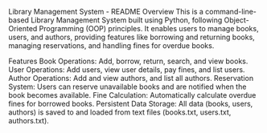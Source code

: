 Library Management System - README
Overview
This is a command-line-based Library Management System built using Python, following Object-Oriented Programming (OOP) principles. It enables users to manage books, users, and authors, providing features like borrowing and returning books, managing reservations, and handling fines for overdue books.

Features
Book Operations: Add, borrow, return, search, and view books.
User Operations: Add users, view user details, pay fines, and list users.
Author Operations: Add and view authors, and list all authors.
Reservation System: Users can reserve unavailable books and are notified when the book becomes available.
Fine Calculation: Automatically calculate overdue fines for borrowed books.
Persistent Data Storage: All data (books, users, authors) is saved to and loaded from text files (books.txt, users.txt, authors.txt).
